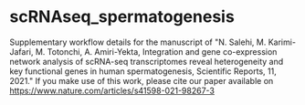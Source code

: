# scRNAseq_spermatogenesis
Supplementary workflow details for the manuscript of "N. Salehi, M. Karimi-Jafari, M. Totonchi, A. Amiri-Yekta, Integration and gene co-expression network analysis of scRNA-seq transcriptomes reveal heterogeneity and key functional genes in human spermatogenesis, Scientific Reports, 11, 2021."
If you make use of this work, please cite our paper available on https://www.nature.com/articles/s41598-021-98267-3
